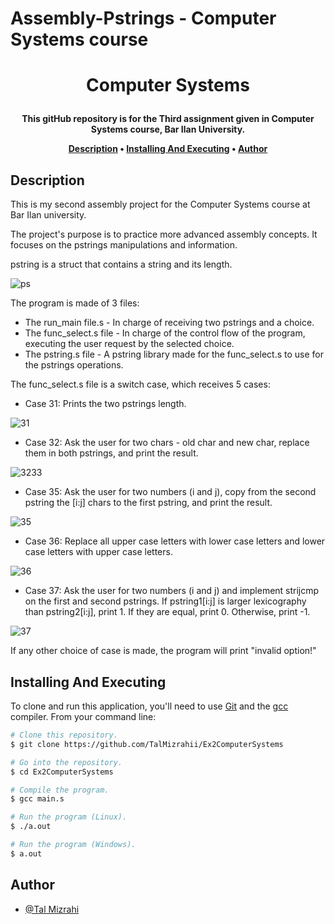 # Assembly-Pstrings - Computer Systems course


<h1 align="center">
  

  Computer Systems
  <br>
</h1>

<h4 align="center">This gitHub repository is for the Third assignment given in Computer Systems course, Bar Ilan University.


<p align="center">
  <a href="#description">Description</a> •
  <a href="#installing-and-executing">Installing And Executing</a> •
  <a href="#author">Author</a> 
</p>

## Description

This is my second assembly project for the Computer Systems course at Bar Ilan university.

The project's purpose is to practice more advanced assembly concepts. It focuses on the pstrings manipulations and information. 

pstring is a struct that contains a string and its length.  

![ps](https://user-images.githubusercontent.com/103560553/208872555-2f3b3659-a735-4d6c-af65-82059009456e.PNG)


The program is made of 3 files:
 * The run_main file.s - In charge of receiving two pstrings and a choice.
 * The func_select.s file - In charge of the control flow of the program, executing the user request by the selected choice.
 * The pstring.s file - A pstring library made for the func_select.s to use for the pstrings operations.
 
 
 The func_select.s file is a switch case, which receives 5 cases:
 * Case 31: Prints the two pstrings length.

![31](https://user-images.githubusercontent.com/103560553/208873496-e67ab793-7b85-49d5-8d2f-042d2243b3f5.PNG)

 * Case 32: Ask the user for two chars - old char and new char, replace them in both pstrings, and print the result.
 
 ![3233](https://user-images.githubusercontent.com/103560553/208874092-4316b3c6-085d-4919-b508-20bdebae58e4.PNG)
 
  * Case 35:  Ask the user for two numbers (i and j), copy from the second pstring the [i:j] chars to the first pstring, and print the result.
  
  ![35](https://user-images.githubusercontent.com/103560553/208874856-f1af6288-e56a-47d1-b267-4888c1ff2edd.PNG)

 * Case 36: Replace all upper case letters with lower case letters and lower case letters with upper case letters.
 
 ![36](https://user-images.githubusercontent.com/103560553/208875494-aea0e52b-3686-4ef5-97a7-a323848c703f.PNG)

 * Case 37: Ask the user for two numbers (i and j) and implement strijcmp on the first and second pstrings. If pstring1[i:j] is larger lexicography than pstring2[i:j], print 1. If they are equal, print 0. Otherwise, print -1.
 
 ![37](https://user-images.githubusercontent.com/103560553/208877270-289d9512-e9b3-422d-a8c3-3f7b5fd32fc4.PNG)

If any other choice of case is made, the program will print "invalid option!"
 
## Installing And Executing

To clone and run this application, you'll need to use [Git](https://git-scm.com) and the [gcc](https://gcc.gnu.org/) compiler. From your command line:

```bash
# Clone this repository.
$ git clone https://github.com/TalMizrahii/Ex2ComputerSystems

# Go into the repository.
$ cd Ex2ComputerSystems

# Compile the program.
$ gcc main.s

# Run the program (Linux).
$ ./a.out
```
```bash
# Run the program (Windows).
$ a.out
```


## Author
* [@Tal Mizrahi](https://github.com/TalMizrahii)


